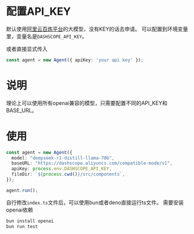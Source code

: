 # 配置API_KEY

默认使用[阿里云百炼平台](https://bailian.console.aliyun.com/?apiKey=1#/api-key)的大模型，没有KEY的话去申请。
可以配置到环境变量里，变量名是`DASHSCOPE_API_KEY`。

或者直接显式传入

```typescript
const agent = new Agent({ apiKey: 'your api key' });
```

# 说明

理论上可以使用所有openai兼容的模型，只需要配置不同的API_KEY和BASE_URL。

# 使用

```typescript
const agent = new Agent({
  model: "deepseek-r1-distill-llama-70b",
  baseURL: "https://dashscope.aliyuncs.com/compatible-mode/v1",
  apiKey: process.env.DASHSCOPE_API_KEY,
  fileDir: `${process.cwd()}/src/components`,
});

agent.run();
```

自行修改`index.ts`文件后，可以使用bun或者deno直接运行ts文件。
需要安装openai依赖

```bash
bun install openai
bun run test
```

